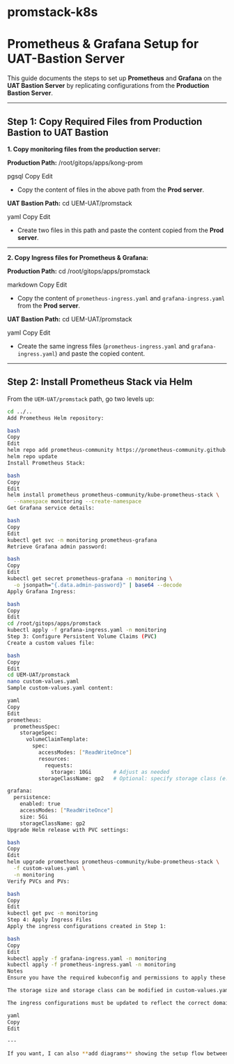 # promstack-k8s
# Prometheus & Grafana Setup for UAT-Bastion Server

This guide documents the steps to set up **Prometheus** and **Grafana** on the **UAT Bastion Server** by replicating configurations from the **Production Bastion Server**.

---

## Step 1: Copy Required Files from Production Bastion to UAT Bastion

**1. Copy monitoring files from the production server:**

**Production Path:**
/root/gitops/apps/kong-prom

pgsql
Copy
Edit
- Copy the content of files in the above path from the **Prod server**.

**UAT Bastion Path:**
cd UEM-UAT/promstack

yaml
Copy
Edit
- Create two files in this path and paste the content copied from the **Prod server**.

---

**2. Copy Ingress files for Prometheus & Grafana:**

**Production Path:**
cd /root/gitops/apps/promstack

markdown
Copy
Edit
- Copy the content of `prometheus-ingress.yaml` and `grafana-ingress.yaml` from the **Prod server**.

**UAT Bastion Path:**
cd UEM-UAT/promstack

yaml
Copy
Edit
- Create the same ingress files (`prometheus-ingress.yaml` and `grafana-ingress.yaml`) and paste the copied content.

---

## Step 2: Install Prometheus Stack via Helm

From the `UEM-UAT/promstack` path, go two levels up:
```bash
cd ../..
Add Prometheus Helm repository:

bash
Copy
Edit
helm repo add prometheus-community https://prometheus-community.github.io/helm-charts
helm repo update
Install Prometheus Stack:

bash
Copy
Edit
helm install prometheus prometheus-community/kube-prometheus-stack \
  --namespace monitoring --create-namespace
Get Grafana service details:

bash
Copy
Edit
kubectl get svc -n monitoring prometheus-grafana
Retrieve Grafana admin password:

bash
Copy
Edit
kubectl get secret prometheus-grafana -n monitoring \
  -o jsonpath="{.data.admin-password}" | base64 --decode
Apply Grafana Ingress:

bash
Copy
Edit
cd /root/gitops/apps/promstack
kubectl apply -f grafana-ingress.yaml -n monitoring
Step 3: Configure Persistent Volume Claims (PVC)
Create a custom values file:

bash
Copy
Edit
cd UEM-UAT/promstack
nano custom-values.yaml
Sample custom-values.yaml content:

yaml
Copy
Edit
prometheus:
  prometheusSpec:
    storageSpec:
      volumeClaimTemplate:
        spec:
          accessModes: ["ReadWriteOnce"]
          resources:
            requests:
              storage: 10Gi       # Adjust as needed
          storageClassName: gp2   # Optional: specify storage class (e.g., 'gp2' for AWS)

grafana:
  persistence:
    enabled: true
    accessModes: ["ReadWriteOnce"]
    size: 5Gi
    storageClassName: gp2
Upgrade Helm release with PVC settings:

bash
Copy
Edit
helm upgrade prometheus prometheus-community/kube-prometheus-stack \
  -f custom-values.yaml \
  -n monitoring
Verify PVCs and PVs:

bash
Copy
Edit
kubectl get pvc -n monitoring
Step 4: Apply Ingress Files
Apply the ingress configurations created in Step 1:

bash
Copy
Edit
kubectl apply -f grafana-ingress.yaml -n monitoring
kubectl apply -f prometheus-ingress.yaml -n monitoring
Notes
Ensure you have the required kubeconfig and permissions to apply these changes.

The storage size and storage class can be modified in custom-values.yaml to match your environment.

The ingress configurations must be updated to reflect the correct domain names for UAT.

yaml
Copy
Edit

---

If you want, I can also **add diagrams** showing the setup flow between **Prod Bastion → UAT Bastion → Kuber

 
